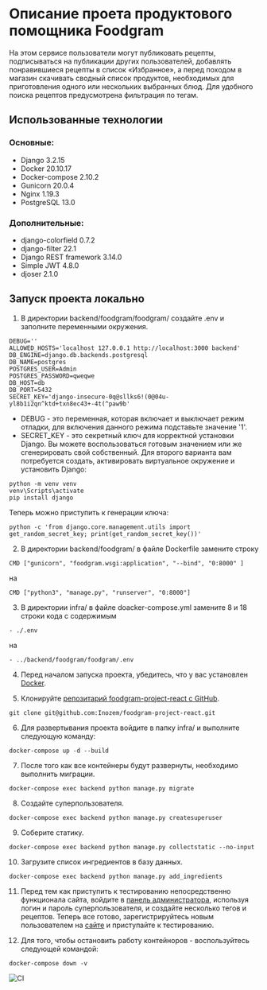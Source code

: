 # Описание проета продуктового помощника Foodgram
На этом сервисе пользователи могут публиковать рецепты, подписываться на публикации других пользователей, добавлять понравившиеся рецепты в список «Избранное», а перед походом в магазин скачивать сводный список продуктов, необходимых для приготовления одного или нескольких выбранных блюд. Для удобного поиска рецептов предусмотрена фильтрация по тегам.

## Использованные технологии
### Основные:
- Django 3.2.15
- Docker 20.10.17
- Docker-compose 2.10.2
- Gunicorn 20.0.4
- Nginx 1.19.3
- PostgreSQL 13.0

### Дополнительные:
- django-colorfield 0.7.2
- django-filter 22.1
- Django REST framework 3.14.0
- Simple JWT 4.8.0
- djoser 2.1.0

## Запуск проекта локально
1. В директории backend/foodgram/foodgram/ создайте .env и заполните переменными окружения.
```
DEBUG=''
ALLOWED_HOSTS='localhost 127.0.0.1 http://localhost:3000 backend'
DB_ENGINE=django.db.backends.postgresql
DB_NAME=postgres
POSTGRES_USER=Admin
POSTGRES_PASSWORD=qweqwe
DB_HOST=db
DB_PORT=5432
SECRET_KEY='django-insecure-0q@sllks6!(0@04u-yl8b1i2qn^ktd+txn8ec43+-4t(^paw9b'
```

* DEBUG - это переменная, которая включает и выключает режим отладки, для включения данного режима подставьте значение '1'.
* SECRET_KEY - это секретный ключ для корректной установки Django. Вы можете воспользоваться готовым значением или же сгенерировать свой собственный.
Для второго варианта вам потребуется создать, активировать виртуальное окружение и установить Django:
```
python -m venv venv
venv\Scripts\activate
pip install django
```

Теперь можно приступить к генерации ключа:
```
python -c 'from django.core.management.utils import get_random_secret_key; print(get_random_secret_key())'
```

2. В директории backend/foodgram/ в файле Dockerfile замените строку
```
CMD ["gunicorn", "foodgram.wsgi:application", "--bind", "0:8000" ]
```
на 
```
CMD ["python3", "manage.py", "runserver", "0:8000"]
```

3. В директории infra/ в файле doacker-compose.yml замените 8 и 18 строки кода с содержимым
```
- ./.env
```
на 
```
- ../backend/foodgram/foodgram/.env
```

4. Перед началом запуска проекта, убедитесь, что у вас установлен [Docker](https://docs.docker.com/engine/install/).

5. Клонируйте [репозитарий foodgram-project-react с GitHub](https://hub.docker.com/).
```
git clone git@github.com:Inozem/foodgram-project-react.git
```

6. Для развертывания проекта войдите в папку infra/ и выполните следующую команду:
```
docker-compose up -d --build
```

7. После того как все контейнеры будут развернуты, необходимо выполнить миграции.
```
docker-compose exec backend python manage.py migrate
```

8. Создайте суперпользователя.
```
docker-compose exec backend python manage.py createsuperuser
```

9. Соберите статику.
```
docker-compose exec backend python manage.py collectstatic --no-input
```

10. Загрузите список ингредиентов в базу данных.
```
docker-compose exec backend python manage.py add_ingredients
```

11. Перед тем как приступить к тестированию непосредственно функционала сайта, войдите в [панель администратора](http://localhost/admin/), используя логин и пароль суперпользователя, и создайте несколько тегов и рецептов. Теперь все готово, зарегистрируйтесь новым пользователем на [сайте](http://localhost/) и приступайте к тестированию.

12. Для того, чтобы остановить работу контейноров - воспользуйтесь следующей командой:
```
docker-compose down -v 
```

![CI](https://github.com/Inozem/foodgram-project-react/actions/workflows/main.yml/badge.svg?branch=master)
